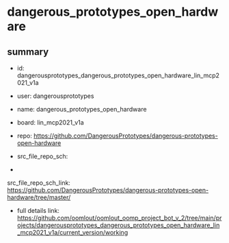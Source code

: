 # dangerous_prototypes_open_hardware
 
## summary 
* id: dangerousprototypes_dangerous_prototypes_open_hardware_lin_mcp2021_v1a
* user: dangerousprototypes
* name: dangerous_prototypes_open_hardware
* board: lin_mcp2021_v1a
* repo: https://github.com/DangerousPrototypes/dangerous-prototypes-open-hardware



* src_file_repo_sch: 
*
 src_file_repo_sch_link: https://github.com/DangerousPrototypes/dangerous-prototypes-open-hardware/tree/master/
* full details link: https://github.com/oomlout/oomlout_oomp_project_bot_v_2/tree/main/projects/dangerousprototypes_dangerous_prototypes_open_hardware_lin_mcp2021_v1a/current_version/working  






